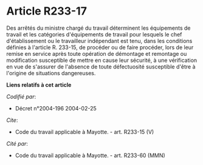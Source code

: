 # Article R233-17

Des arrêtés du ministre chargé du travail déterminent les équipements de travail et les catégories d'équipements de travail
pour lesquels le chef d'établissement ou le travailleur indépendant est tenu, dans les conditions définies à l'article R.
233-15, de procéder ou de faire procéder, lors de leur remise en service après toute opération de démontage et remontage ou
modification susceptible de mettre en cause leur sécurité, à une vérification en vue de s'assurer de l'absence de toute
défectuosité susceptible d'être à l'origine de situations dangereuses.

**Liens relatifs à cet article**

_Codifié par_:

  - Décret n°2004-196 2004-02-25

_Cite_:

  - Code du travail applicable à Mayotte. - art. R233-15 (V)

_Cité par_:

  - Code du travail applicable à Mayotte. - art. R233-60 (MMN)
